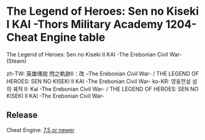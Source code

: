 # The Legend of Heroes: Sen no Kiseki I KAI -Thors Military Academy 1204- Cheat Engine table

The Legend of Heroes: Sen no Kiseki II KAI -The Erebonian Civil War- (Steam)

zh-TW: 英雄傳說 閃之軌跡II：改 –The Erebonian Civil War- / THE LEGEND OF HEROES: SEN NO KISEKI II KAI -The Erebonian Civil War-
ko-KR: 영웅전설 섬의 궤적 II: Kai -The Erebonian Civil War- / THE LEGEND OF HEROES: SEN NO KISEKI II KAI -The Erebonian Civil War-
 
## Release
Cheat Engine: [7.5 or newer](https://github.com/cheat-engine/cheat-engine/releases)  

